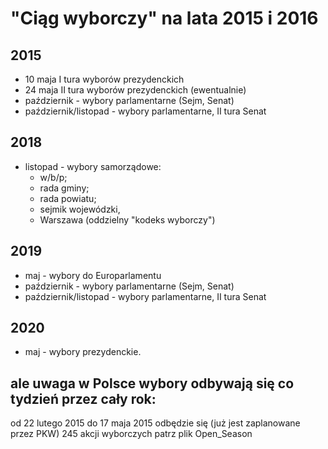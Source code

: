 # "Ciąg wyborczy" na lata 2015 i 2016


## 2015
- 10 maja I tura wyborów prezydenckich
- 24 maja II tura wyborów prezydenckich (ewentualnie)
- październik - wybory parlamentarne (Sejm, Senat)
- październik/listopad - wybory parlamentarne, II tura Senat

## 2018
- listopad - wybory samorządowe: 
  - w/b/p; 
  - rada gminy; 
  - rada powiatu; 
  - sejmik wojewódzki, 
  - Warszawa (oddzielny "kodeks wyborczy")

## 2019
- maj - wybory do Europarlamentu
- październik - wybory parlamentarne (Sejm, Senat)
- październik/listopad - wybory parlamentarne, II tura Senat

## 2020
- maj - wybory prezydenckie.


## ale uwaga w Polsce wybory odbywają się co tydzień przez cały rok:


od 22 lutego 2015 do 17 maja 2015 odbędzie się (już jest zaplanowane przez PKW) 245 akcji wyborczych
patrz plik Open_Season
